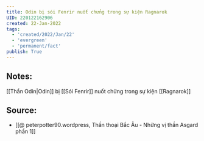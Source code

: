 ```yaml
---
title: Odin bị sói Fenrir nuốt chửng trong sự kiện Ragnarok
UID: 220122162906
created: 22-Jan-2022
tags:
  - 'created/2022/Jan/22'
  - 'evergreen'
  - 'permanent/fact'
publish: True
---
```

## Notes:
[[Thần Odin|Odin]] bị [[Sói Fenrir]] nuốt chửng trong sự kiện [[Ragnarok]]

## Source:
- [[@ peterpotter90.wordpress, Thần thoại Bắc Âu - Những vị thần Asgard phần 1]]


